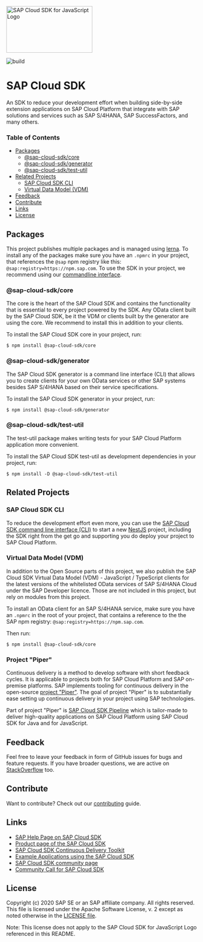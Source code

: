 <a href="https://sap.com/s4sdk"><img src="https://help.sap.com/doc/2324e9c3b28748a4ae2ad08166d77675/1.0/en-US/logo-with-js.svg" alt="SAP Cloud SDK for JavaScript Logo" height="122.92" width="226.773"/></a>

![build](https://github.com/SAP/cloud-sdk/workflows/build/badge.svg)
# SAP Cloud SDK
An SDK to reduce your development effort when building side-by-side extension applications on SAP Cloud Platform that integrate with SAP solutions and services such as SAP S/4HANA, SAP SuccessFactors, and many others.

### Table of Contents
- [Packages](#packages)
  - [@sap-cloud-sdk/core](#sap-cloud-sdkcore)
  - [@sap-cloud-sdk/generator](#sap-cloud-sdkgenerator)
  - [@sap-cloud-sdk/test-util](#sap-cloud-sdktest-util)
- [Related Projects](#related-projects)
  - [SAP Cloud SDK CLI](#sap-cloud-sdk-cli)
  - [Virtual Data Model (VDM)](#virtual-data-model-vdm)
- [Feedback](#feedback)
- [Contribute](#contribute)
- [Links](#links)
- [License](#license)

## Packages
This project publishes multiple packages and is managed using [lerna](https://github.com/lerna/lerna). To install any of the packages make sure you have an `.npmrc` in your project, that references the `@sap` npm registry like this: `@sap:registry=https://npm.sap.com`.
To use the SDK in your project, we recommend using our [commandline interface](#sap-cloud-sdk-cli).

### @sap-cloud-sdk/core
The core is the heart of the SAP Cloud SDK and contains the functionality that is essential to every project powered by the SDK. Any OData client built by the SAP Cloud SDK, be it the VDM or clients built by the generator are using the core. We recommend to install this in addition to your clients.

To install the SAP Cloud SDK core in your project, run:
```sh-session
$ npm install @sap-cloud-sdk/core
```

### @sap-cloud-sdk/generator
The SAP Cloud SDK generator is a command line interface (CLI) that allows you to create clients for your own OData services or other SAP systems besides SAP S/4HANA based on their service specifications.

To install the SAP Cloud SDK generator in your project, run:
```sh-session
$ npm install @sap-cloud-sdk/generator
```

### @sap-cloud-sdk/test-util
The test-util package makes writing tests for your SAP Cloud Platform application more convenient.

To install the SAP Cloud SDK test-util as development dependencies in your project, run:
```sh-session
$ npm install -D @sap-cloud-sdk/test-util
```

## Related Projects

### SAP Cloud SDK CLI
To reduce the development effort even more, you can use the [SAP Cloud SDK command line interface (CLI)](https://github.com/sap/cloud-sdk-cli) to start a new [NestJS](https://github.com/nestjs/nest) project, including the SDK right from the get go and supporting you do deploy your project to SAP Cloud Platform.

### Virtual Data Model (VDM)
In addition to the Open Source parts of this project, we also publish the SAP Cloud SDK Virtual Data Model (VDM) - JavaScript / TypeScript clients for the latest versions of the whitelisted OData services of SAP S/4HANA Cloud under the SAP Developer licence. Those are not included in this project, but rely on modules from this project.

To install an OData client for an SAP S/4HANA service, make sure you have an `.npmrc` in the root of your project, that contains a reference to the the SAP npm registry: `@sap:registry=https://npm.sap.com`.

Then run:
```sh-session
$ npm install @sap-cloud-sdk/core
```

### Project "Piper"

Continuous delivery is a method to develop software with short feedback cycles.
It is applicable to projects both for SAP Cloud Platform and SAP on-premise platforms.
SAP implements tooling for continuous delivery in the open-source [project "Piper"](https://sap.github.io/jenkins-library/).
The goal of project "Piper" is to substantially ease setting up continuous delivery in your project using SAP technologies.

Part of project "Piper" is [SAP Cloud SDK Pipeline](https://sap.github.io/jenkins-library/pipelines/cloud-sdk/introduction/) which is tailor-made to deliver high-quality applications on SAP Cloud Platform using SAP Cloud SDK for Java and for JavaScript.

## Feedback
Feel free to leave your feedback in form of GitHub issues for bugs and feature requests. If you have broader questions, we are active on [StackOverflow](https://stackoverflow.com/questions/tagged/sap-cloud-sdk+javascript) too.

## Contribute
Want to contribute? Check out our [contributing](./CONTRIBUTING.md) guide.

## Links
- [SAP Help Page on SAP Cloud SDK](https://help.sap.com/viewer/product/SAP_CLOUD_SDK/1.0/en-US)
- [Product page of the SAP Cloud SDK](https://developers.sap.com/topics/cloud-sdk.html)
- [SAP Cloud SDK Continuous Delivery Toolkit](https://github.com/SAP/cloud-s4-sdk-pipeline)
- [Example Applications using the SAP Cloud SDK](https://github.com/SAP/cloud-s4-sdk-examples)
- [SAP Cloud SDK community page](https://community.sap.com/topics/cloud-sdk)
- [Community Call for SAP Cloud SDK](https://blogs.sap.com/2019/06/26/sap-cloud-sdk-new-format-of-the-update-call-for-sap-community/)

## License
Copyright (c) 2020 SAP SE or an SAP affiliate company.
All rights reserved.
This file is licensed under the Apache Software License, v. 2 except as noted otherwise in the [LICENSE file](LICENSE).

Note: This license does not apply to the SAP Cloud SDK for JavaScript Logo referenced in this README.

